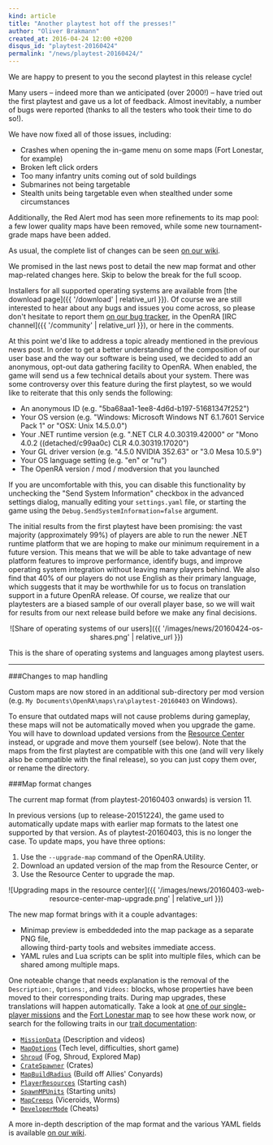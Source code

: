 ```yaml
---
kind: article
title: "Another playtest hot off the presses!"
author: "Oliver Brakmann"
created_at: 2016-04-24 12:00 +0200
disqus_id: "playtest-20160424"
permalink: "/news/playtest-20160424/"
---
```


We are happy to present to you the second playtest in this release cycle!

Many users &ndash; indeed more than we anticipated (over 2000!) &ndash; have tried out the first playtest and gave us a lot of feedback. Almost inevitably, a number of bugs were reported (thanks to all the testers who took their time to do so!).

We have now fixed all of those issues, including:

* Crashes when opening the in-game menu on some maps (Fort Lonestar, for example)
* Broken left click orders
* Too many infantry units coming out of sold buildings
* Submarines not being targetable
* Stealth units being targetable even when stealthed under some circumstances

Additionally, the Red Alert mod has seen more refinements to its map pool: a few lower quality maps have been removed, while some new tournament-grade maps have been added.

As usual, the complete list of changes can be seen [on our wiki](http://github.com/OpenRA/OpenRA/wiki/Changelog/4ad573f5615b1cdaebdd0d8c5a4c09bcb042798a).

We promised in the last news post to detail the new map format and other map-related changes here. Skip to below the break for the full scoop.

Installers for all supported operating systems are available from [the download page]({{ '/download' | relative_url }}). Of course we are still interested to hear about any bugs and issues you come across, so please don't hesitate to report them [on our bug tracker](http://bugs.openra.net), in the OpenRA [IRC channel]({{ '/community' | relative_url }}), or here in the comments.

At this point we'd like to address a topic already mentioned in the previous news post. In order to get a better understanding of the composition of our user base and the way our software is being used, we decided to add an anonymous, opt-out data gathering facility to OpenRA. When enabled, the game will send us a few technical details about your system.
There was some controversy over this feature during the first playtest, so we would like to reiterate that this only sends the following:

* An anonymous ID (e.g. "5ba68aa1-1ee8-4d6d-b197-51681347f252")
* Your OS version (e.g. "Windows: Microsoft Windows NT 6.1.7601 Service Pack 1" or "OSX: Unix 14.5.0.0")
* Your .NET runtime version (e.g. ".NET CLR 4.0.30319.42000" or "Mono 4.0.2 ((detached/c99aa0c) CLR 4.0.30319.17020")
* Your GL driver version (e.g. "4.5.0 NVIDIA 352.63" or "3.0 Mesa 10.5.9")
* Your OS language setting (e.g. "en" or "ru")
* The OpenRA version / mod / modversion that you launched

If you are uncomfortable with this, you can disable this functionality by unchecking the "Send System Information" checkbox in the advanced settings dialog, manually editing your `settings.yaml` file, or starting the game using the `Debug.SendSystemInformation=false` argument.

The initial results from the first playtest have been promising: the vast majority (approximately 99%) of players are able to run the newer .NET runtime platform that we are hoping to make our minimum requirement in a future version. This means that we will be able to take advantage of new platform features to improve performance, identify bugs, and improve operating system integration without leaving many players behind. We also find that 40% of our players do not use English as their primary language, which suggests that it may be worthwhile for us to focus on translation support in a future OpenRA release. Of course, we realize that our playtesters are a biased sample of our overall player base, so we will wait for results from our next release build before we make any final decisions.

<div style="text-align:center" markdown="1">
![Share of operating systems of our users]({{ '/images/news/20160424-os-shares.png' | relative_url }})

This is the share of operating systems and languages among playtest users.
</div>

<hr />

###Changes to map handling

Custom maps are now stored in an additional sub-directory per mod version (e.g. `My Documents\OpenRA\maps\ra\playtest-20160403` on Windows).

To ensure that outdated maps will not cause problems during gameplay, these maps will not be automatically moved when you upgrade the game. You will have to download updated versions from the [Resource Center](http://resource.openra.net) instead, or upgrade and move them yourself (see below). Note that the maps from the first playtest are compatible with this one (and will very likely also be compatible with the final release), so you can just copy them over, or rename the directory. 

###Map format changes

The current map format (from playtest-20160403 onwards) is version 11.

In previous versions (up to release-20151224), the game used to automatically update maps with earlier map formats to the latest one supported by that version. As of playtest-20160403, this is no longer the case. To update maps, you have three options:

1. Use the `--upgrade-map` command of the OpenRA.Utility.
2. Download an updated version of the map from the Resource Center, or
3. Use the Resource Center to upgrade the map.

<div style="text-align:center" markdown="1">
![Upgrading maps in the resource center]({{ '/images/news/20160403-web-resource-center-map-upgrade.png' | relative_url }})
</div>

The new map format brings with it a couple advantages:

* Minimap preview is embeddeded into the map package as a separate PNG file,<br/>allowing third-party tools and websites immediate access.
* YAML rules and Lua scripts can be split into multiple files, which can be shared among multiple maps.

One noteable change that needs explanation is the removal of the `Description:`, `Options:`, and `Videos:` blocks, whose properties have been moved to their corresponding traits. During map upgrades, these translations will happen automatically. Take a look at [one of our single-player missions](https://github.com/OpenRA/OpenRA/blob/playtest-20160403/mods/ra/maps/allies-01) and the [Fort Lonestar map](https://github.com/OpenRA/OpenRA/blob/playtest-20160403/mods/ra/maps/fort-lonestar) to see how these work now, or search for the following traits in our [trait documentation](http://wiki.openra.net/Traits%20(Playtest)):

* [`MissionData`](https://github.com/OpenRA/OpenRA/wiki/Traits%20%28playtest%29#missiondata) (Description and videos)
* [`MapOptions`](https://github.com/OpenRA/OpenRA/wiki/Traits%20%28playtest%29#mapoptions) (Tech level, difficulties, short game)
* [`Shroud`](https://github.com/OpenRA/OpenRA/wiki/Traits%20%28playtest%29#shroud) (Fog, Shroud, Explored Map)
* [`CrateSpawner`](https://github.com/OpenRA/OpenRA/wiki/Traits%20%28playtest%29#cratespawner) (Crates)
* [`MapBuildRadius`](https://github.com/OpenRA/OpenRA/wiki/Traits%20%28playtest%29#mapbuildradius) (Build off Allies' Conyards)
* [`PlayerResources`](https://github.com/OpenRA/OpenRA/wiki/Traits%20%28playtest%29#playerresources) (Starting cash)
* [`SpawnMPUnits`](https://github.com/OpenRA/OpenRA/wiki/Traits%20%28playtest%29#spawnmpunits) (Starting units)
* [`MapCreeps`](https://github.com/OpenRA/OpenRA/wiki/Traits%20%28playtest%29#mapcreeps) (Viceroids, Worms)
* [`DeveloperMode`](https://github.com/OpenRA/OpenRA/wiki/Traits%20%28playtest%29#developermode) (Cheats)

A more in-depth description of the map format and the various YAML fields is available [on our wiki](http://wiki.openra.net/Map-Format).

